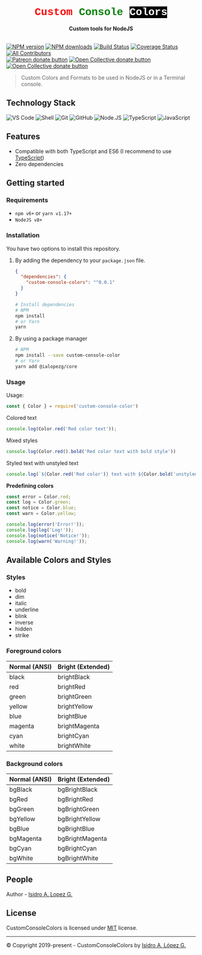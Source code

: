 <div style="text-align: center; font-family: Courier, sans-serif;">  
  <h1><span style="color: red">Custom</span> <span style="color: green">Console</span> <span style="color: white; background-color: black">Colors</span></h1>
</div>
<div style="text-align: center">
  <strong>Custom tools for NodeJS</strong>
</div>
<br />

<span class="badge-npmversion"><a href="https://npmjs.org/package/custom-console-colors" title="View this project on NPM"><img src="https://img.shields.io/npm/v/custom-console-colors.svg" alt="NPM version" /></a></span>
<span class="badge-npmdownloads"><a href="https://npmjs.org/package/custom-console-colors" title="View this project on NPM"><img src="https://img.shields.io/npm/dm/custom-console-colors.svg" alt="NPM downloads" /></a></span>
[![Build Status][travis-image]][travis-url]
[![Coverage Status](https://coveralls.io/repos/github/ialopezg/custom-console-colors/badge.svg?branch=main)](https://coveralls.io/github/ialopezg/custom-console-colors?branch=main)
[![All Contributors][contributors]][contributors-link]
<br class="badge-separator" />
<span class="badge-patreon"><a href="https://patreon.com/ialopezg" title="Donate to this project using Patreon"><img src="https://img.shields.io/badge/patreon-donate-yellow.svg" alt="Patreon donate button" /></a></span>
<span class="badge-opencollective"><a href="https://opencollective.com/ialopezg" title="Donate to this project using Open Collective"><img src="https://img.shields.io/badge/open%20collective-donate-yellow.svg" alt="Open Collective donate button" /></a></span>
<span class="badge-paypal"><a href="https://www.paypal.me/isidrolopezg" title="Donate to this project using Open Collective"><img src="https://img.shields.io/badge/paypal-donate-yellow.svg" alt="Open Collective donate button" /></a></span>

 > Custom Colors and Formats to be used in NodeJS or in a Terminal console.

## Technology Stack

![VS Code](https://img.shields.io/badge/-VS%20Code-007ACC?style=plastic&logo=visual-studio-code)
![Shell](https://img.shields.io/badge/-Shell-blasck?style=plastic&logo=Shell)
![Git](https://img.shields.io/badge/-Git-black?style=plastic&logo=git)
![GitHub](https://img.shields.io/badge/-GitHub-181717?style=plastic&logo=github)
![Node.JS](https://img.shields.io/badge/-Node.JS-black?style=plastic&logo=Node.js)
![TypeScript](https://img.shields.io/badge/-TypeScript-000000?style=flat&logo=typescript)
![JavaScript](https://img.shields.io/badge/-JavaScript-000000?style=flat&logo=javascript)

## Features

- Compatible with both TypeScript and ES6 (I recommend to use [TypeScript](http://www.typescriptlang.org))
- Zero dependencies

## Getting started

### Requirements

- `npm v6+` or `yarn v1.17+`
- `NodeJS v8+`

### Installation

You have two options to install this repository.

1. By adding the dependency to your `package.json` file.

   ```json
   {
     "dependencies": {
       "custom-console-colors": "^0.0.1"
     }
   }
   ```

   ```bash
   # Install dependencies
   # NPM
   npm install
   # or Yarn
   yarn
   ```

2. By using a package manager
   ```bash
   # NPM
   npm install --save custom-console-color
   # or Yarn
   yarn add @ialopezg/core
   ```

### Usage

Usage:
```javascript
const { Color } = require('custom-console-color')
```

Colored text
```javascript
console.log(Color.red('Red color text'));
```

Mixed styles
```javascript
console.log(Color.red().bold('Red color text with bold style'))
```

Styled text with unstyled text
```javascript
console.log(`${Color.red('Red color')} text with ${Color.bold('unstyled')} text`)
```

__Predefining colors__
```javascript
const error = Color.red;
const log = Color.green;
const notice = Color.blue;
const warn = Color.yellow;

console.log(error('Error!'));
console.log(log('Log!'));
console.log(notice('Notice!'));
console.log(warn('Warning!'));
```

## Available Colors and Styles

### Styles

* bold
* dim
* italic
* underline
* blink
* inverse
* hidden
* strike

### Foreground colors
| Normal (ANSI) | Bright (Extended) |
| ------------- | ----------------- |
| black | brightBlack |
| red | brightRed |
| green | brightGreen |
| yellow | brightYellow |
| blue | brightBlue |
| magenta | brightMagenta |
| cyan | brightCyan|
| white | brightWhite |

### Background colors

| Normal (ANSI) | Bright (Extended) |
| --- | --- |
| bgBlack | bgBrightBlack |
| bgRed | bgBrightRed |
| bgGreen | bgBrightGreen |
| bgYellow | bgBrightYellow |
| bgBlue | bgBrightBlue |
| bgMagenta | bgBrightMagenta |
| bgCyan | bgBrightCyan |
| bgWhite | bgBrightWhite |

## People

Author - [Isidro A. Lopez G.](https://github.com/ialopezg")

## License

CustomConsoleColors is licensed under [MIT](LICENSE) license.

---

&copy; Copyright 2019-present - CustomConsoleColors by [Isidro A. López G.](https://ialopezg.com/)

[npm-image]: https://img.shields.io/npm/v/custom-console-colors.svg
[npm-url]: https://npmjs.org/package/custom-console-colors
[downloads-image]: https://img.shields.io/npm/dm/custom-console-colors.svg
[downloads-url]: https://npmcharts.com/compare/custom-console-colors?minimal=true
[travis-url]: https://app.travis-ci.com/ialopezg/custom-console-colors
[travis-image]: https://app.travis-ci.com/ialopezg/custom-console-colors.svg?branch=main&label=linux
[contributors]: https://img.shields.io/badge/all_contributors-1-orange.svg?style=flat-square
[contributors-link]: #contributors
